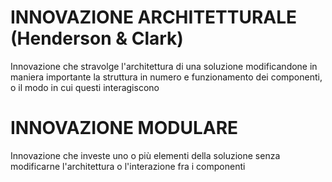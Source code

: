 # INNOVAZIONE ARCHITETTURALE (Henderson & Clark) 

Innovazione che stravolge l'architettura di una soluzione modificandone in maniera importante la struttura in numero e funzionamento dei componenti, o il modo in cui questi interagiscono

# INNOVAZIONE MODULARE

Innovazione che investe uno o più elementi della soluzione senza modificarne l'architettura o l'interazione fra i componenti